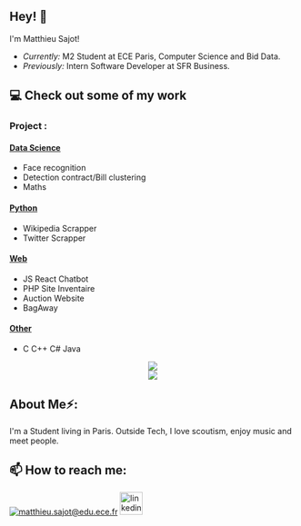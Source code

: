 <h2>Hey! 👋</h2>
  
I'm Matthieu Sajot! 
- <i>Currently:</i> M2 Student at ECE Paris, Computer Science and Bid Data. 
- <i>Previously:</i> Intern Software Developer at SFR Business.
      
      
<h2>💻 Check out some of my work</h2> 

  
### Project :
    
#### [Data Science](https://github.com/Cambelau/DataScienceCambelau)
* Face recognition  
* Detection contract/Bill clustering 
* Maths
#### [Python](https://github.com/Cambelau/PythonCambelau)
* Wikipedia Scrapper  
* Twitter Scrapper  
#### [Web](https://github.com/Cambelau/WebCambelau)
* JS React Chatbot
* PHP Site Inventaire
* Auction Website
* BagAway
#### [Other](https://github.com/Cambelau/OtherCambelau)
* C C++ C# Java
  

<p align="center">
<img src="https://github-readme-stats.vercel.app/api/top-langs/?username=Cambelau&layout=compact"><br>
<img src="https://visitor-badge.laobi.icu/badge?page_id=Cambelau.Cambelau">
</p>
  
<h2> About Me⚡:</h2>
I'm a Student living in Paris. Outside Tech, I love scoutism, enjoy music and meet people. 


<h2>📫 How to reach me:</h2>
  
<a href="mailto:matthieu.sajot@edu.ece.fr">![matthieu.sajot@edu.ece.fr](https://img.shields.io/badge/Gmail-D14836?style=for-the-badge&logo=gmail&logoColor=white)</a>
[<img src='https://cdn.jsdelivr.net/npm/simple-icons@3.0.1/icons/linkedin.svg' alt='linkedin' height='40'>](https://www.linkedin.com/in/matthieu-sajot-371063193/)  
   
